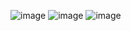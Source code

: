 ![image](https://github.com/user-attachments/assets/05c88f29-1d8b-402f-959c-a5548ebdc7ee)
![image](https://github.com/user-attachments/assets/eb348e43-7d64-4916-80e4-c2e596043f48)
![image](https://github.com/user-attachments/assets/dd313111-6713-4395-8f48-5e8e4490f3cd)
